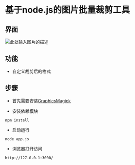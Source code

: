 # 基于node.js的图片批量裁剪工具

## 界面

![此处输入图片的描述][1]

  [1]: http://7te8aj.com1.z0.glb.clouddn.com/node-img.png


## 功能

+ 自定义裁剪后的格式

## 步骤

+ 首先需要安装[GraphicsMagick](https://sourceforge.net/projects/graphicsmagick/files/latest/download?source=files)

+ 安装依赖模块

```
npm install
```

+ 启动运行

```
node app.js
```

+ 浏览器打开访问

```
http://127.0.0.1:3000/
```
